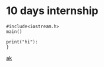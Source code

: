 # 10 days internship 
```
#include<iostream.h>
main()

print("hi"):
}
````

[ak](https://www.github.com/ak)
